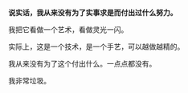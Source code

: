 
**说实话，我从来没有为了实事求是而付出过什么努力。**


我把它看做一个艺术，看做灵光一闪。

实际上，这是一个技术，是一个手艺，可以越做越精的。

我从来没有为了这个付出什么。一点点都没有。

我非常垃圾。